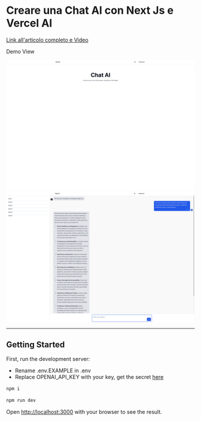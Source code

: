 # Creare una Chat AI con Next Js e Vercel AI

[Link all'articolo completo e Video](https://rebrand.ly/article_tnf7joh)

Demo View

!['Demo 1'](/img/demo1.png)
!['Demo 2'](/img/demo2.png)

---
## Getting Started

First, run the development server:

- Rename .env.EXAMPLE in .env
- Replace OPENAI_API_KEY with your key, get the secret [here](https://platform.openai.com/docs/quickstart)

```bash
npm i
```

```bash
npm run dev
```

Open [http://localhost:3000](http://localhost:3000) with your browser to see the result.


